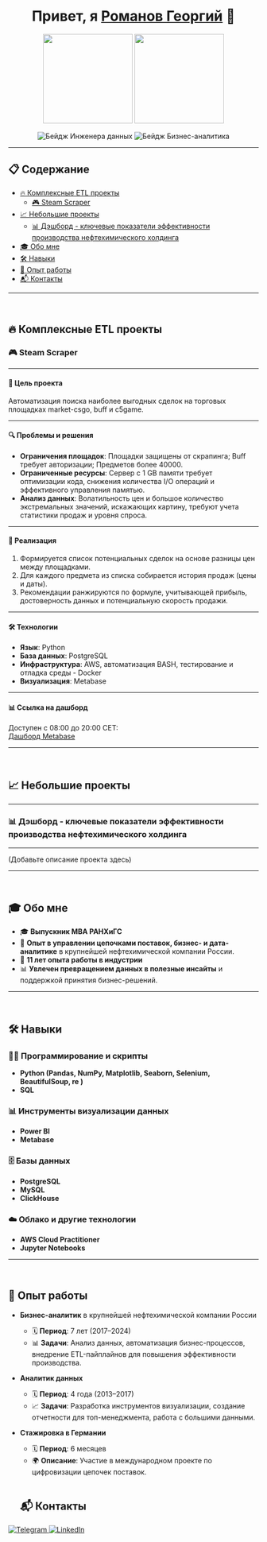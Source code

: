 <h1 align="center">Привет, я <a href="https://github.com/sazhiromru">Романов Георгий</a> 👋</h1>

<p align="center">
  <img src="https://media.giphy.com/media/v1.Y2lkPTc5MGI3NjExaGJuc2J1YjExMm9jdDF4bGhkaGF3ZGg0bXkyYzRvdDQ3c25qYXk3biZlcD12MV9pbnRlcm5hbF9naWZfYnlfaWQmY3Q9Zw/4k9BkIfSbgr2LTRB8P/giphy.gif" width="180"/>
  <img src="https://media.giphy.com/media/v1.Y2lkPTc5MGI3NjExdnFxY2hibGhhZHRoZGpoeTZocnhneWxjM2h0ZXFjNXVxYmQzd3k3OSZlcD12MV9pbnRlcm5hbF9naWZfYnlfaWQmY3Q9Zw/ySeD2PB1OfMSKFEheH/giphy.gif" width="180"/>
</p>

<p align="center">
  <img src="https://img.shields.io/badge/Инженер%20данных-FFD43B?style=for-the-badge&logo=python&logoColor=blue" alt="Бейдж Инженера данных">
  <img src="https://img.shields.io/badge/Бизнес%20аналитик-323330?style=for-the-badge&logo=soundcharts&logoColor=white" alt="Бейдж Бизнес-аналитика">
</p>

---

## 📋 Содержание

- [🔥 Комплексные ETL проекты](#комплексные-etl-проекты)
  - [🎮 Steam Scraper](#steam-scraper)
- [📈 Небольшие проекты](#небольшие-проекты)
  - [📊 Дэшборд - ключевые показатели эффективности производства нефтехимического холдинга](#дэшборд---ключевые-показатели-эффективности-производства-нефтехимического-холдинга)
- [🎓 Обо мне](#обо-мне)
- [🛠️ Навыки](#навыки)
- [💼 Опыт работы](#опыт-работы)
- [📬 Контакты](#контакты)

---
<br>

## 🔥 Комплексные ETL проекты

### 🎮 Steam Scraper

---

#### 🎯 Цель проекта
Автоматизация поиска наиболее выгодных сделок на торговых площадках market-csgo, buff и c5game.

---

#### 🔍 Проблемы и решения
- **Ограничения площадок**: Площадки защищены от скрапинга; Buff требует авторизации; Предметов более 40000.
- **Ограниченные ресурсы**: Сервер с 1 GB памяти требует оптимизации кода, снижения количества I/O операций и эффективного управления памятью.
- **Анализ данных**: Волатильность цен и большое количество экстремальных значений, искажающих картину, требуют учета статистики продаж и уровня спроса.

---

#### 🔧 Реализация
1. Формируется список потенциальных сделок на основе разницы цен между площадками.
2. Для каждого предмета из списка собирается история продаж (цены и даты).
3. Рекомендации ранжируются по формуле, учитывающей прибыль, достоверность данных и потенциальную скорость продажи.

---

#### 🛠️ Технологии
- **Язык**: Python  
- **База данных**: PostgreSQL  
- **Инфраструктура**: AWS, автоматизация BASH, тестирование и отладка среды - Docker  
- **Визуализация**: Metabase  

---

#### 📊 Ссылка на дашборд
Доступен с 08:00 до 20:00 CET:  
[Дашборд Metabase](http://47.129.223.184:3000/public/dashboard/1a51169a-8c3c-4d9e-8ee7-a508fb3f7539?date=2024-12-10)

---
<br>

## 📈 Небольшие проекты

---

### 📊 Дэшборд - ключевые показатели эффективности производства нефтехимического холдинга

---

(Добавьте описание проекта здесь)

---
<br>

## 🎓 Обо мне

- 🎓 **Выпускник MBA РАНХиГС**
- 💼 **Опыт в управлении цепочками поставок, бизнес- и дата-аналитике** в крупнейшей нефтехимической компании России.
- 🏢 **11 лет опыта работы в индустрии**
- 📊 **Увлечен превращением данных в полезные инсайты** и поддержкой принятия бизнес-решений.

---
<br>

## 🛠️ Навыки

### 👨‍💻 Программирование и скрипты
- **Python (Pandas, NumPy, Matplotlib, Seaborn, Selenium, BeautifulSoup, re )**
- **SQL**

### 📊 Инструменты визуализации данных
- **Power BI**
- **Metabase**

### 🗄️ Базы данных
- **PostgreSQL**
- **MySQL**
- **ClickHouse**

### ☁️ Облако и другие технологии
- **AWS Cloud Practitioner**
- **Jupyter Notebooks**

---
<br>

## 💼 Опыт работы

- **Бизнес-аналитик** в крупнейшей нефтехимической компании России  
  - 🗓️ **Период**: 7 лет (2017–2024)  
  - 📊 **Задачи**: Анализ данных, автоматизация бизнес-процессов, внедрение ETL-пайплайнов для повышения эффективности производства.  

- **Аналитик данных**  
  - 🗓️ **Период**: 4 года (2013–2017)  
  - 📈 **Задачи**: Разработка инструментов визуализации, создание отчетности для топ-менеджмента, работа с большими данными.  

- **Стажировка в Германии**  
  - 🗓️ **Период**: 6 месяцев  
  - 🌍 **Описание**: Участие в международном проекте по цифровизации цепочек поставок.
 
  <br>

  ## 📬 Контакты

<p align="left">
  <a href="https://t.me/ваш_телеграм" target="_blank">
    <img src="https://img.shields.io/badge/Telegram-2CA5E0?style=for-the-badge&logo=telegram&logoColor=white" alt="Telegram">
  </a>
  <a href="https://linkedin.com/in/ваш_профиль" target="_blank">
    <img src="https://img.shields.io/badge/LinkedIn-0077B5?style=for-the-badge&logo=linkedin&logoColor=white" alt="LinkedIn">
  </a>
</p>
